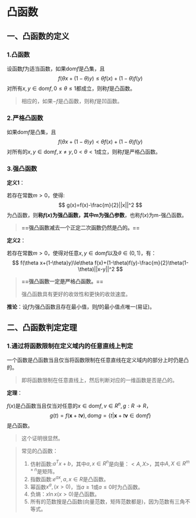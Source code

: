 # 凸函数

## 一、凸函数的定义

### 1.凸函数

设函数$f$为适当函数，如果$\mathrm{dom}f$是凸集，且
$$
f(\theta x+(1-\theta)y)\le \theta f(x)+(1-\theta)f(y)
$$
对所有$x,y\in \mathrm{dom}f,0\le \theta\le 1$都成立，则称$f$是凸函数。

> 相应的，如果$-f$是凸函数，则称$f$是凹函数。



### 2.严格凸函数

如果$\mathrm{dom}f$是凸集，且
$$
f(\theta x+(1-\theta)y)<\theta f(x)+(1-\theta)f(y)
$$
对所有的$x,y\in \mathrm{dom}f,x\neq y,0<\theta<1$成立，则称$f$是严格凸函数。



### 3.强凸函数

**定义1**：

若存在常数$m>0$，使得:
$$
g(x)=f(x)-\frac{m}{2}||x||^2
$$
为凸函数，则**称$f(x)$为强凸函数，其中m为强凸参数**，也称$f(x)$为m-强凸函数。

> **==强凸函数减去一个正定二次函数仍然是凸的。==**



**定义2**：

若存在常数$m>0$，使得对任意$x,y\in \mathrm{dom}f$以及$\theta\in (0,1)$，有：
$$
f(\theta x+(1-\theta)y)\le\theta f(x)+(1-\theta)f(y)-\frac{m}{2}\theta(1-\theta)||x-y||^2
$$

> **==强凸函数一定是严格凸函数。==**
>
> 强凸函数具有更好的收敛性和更快的收敛速度。



**推论**：设$f$为强凸函数且存在最小值，则$f$的最小值点唯一(易证)。



## 二、凸函数判定定理

### 1.通过将函数限制在定义域内的任意直线上判定

一个函数是凸函数当且仅当将函数限制在任意直线在定义域内的部分上时仍是凸的。

> 即将函数限制在任意直线上，然后判断对应的一维函数是否是凸的。

**定理**：

$f(x)$是凸函数当且仅当对任意的$x\in \mathrm{dom}f,v\in R^n,g:R\rightarrow R$，
$$
g(t)=f(\boldsymbol{x}+t\boldsymbol{v}),\mathrm{dom}g=\{t|\boldsymbol{x}+t\boldsymbol{v}\in \mathrm{dom}f\}
$$
是凸函数。

> 这个证明很显然。

> 常见的凸函数：
>
> 1. 仿射函数:$a^Tx+b$，其中$a,x\in R^n$是向量：$<A,X>$，其中$A,X\in R^{m\times n}$是矩阵。
> 2. 指数函数:$e^{ax},a,x\in R$是凸函数。
> 3. 幂函数$x^a,(x>0)$，当$a\ge 1$或$a\le 0$时为凸函数。
> 4. 负熵：$x\ln x(x>0)$是凸函数。
> 5. 所有的范数搜是凸函数(向量范数，矩阵范数都是)，因为范数有三角不等式。

